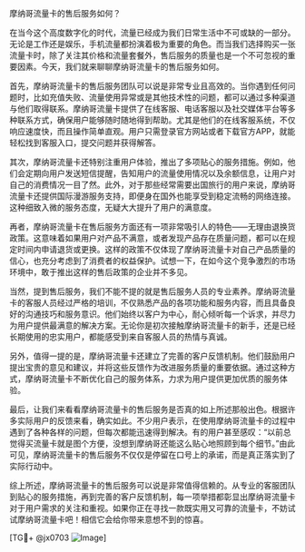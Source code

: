 摩纳哥流量卡的售后服务如何？

在当今这个高度数字化的时代，流量已经成为我们日常生活中不可或缺的一部分。无论是工作还是娱乐，手机流量都扮演着极为重要的角色。而当我们选择购买一张流量卡时，除了关注其价格和流量套餐外，售后服务的质量也是一个不可忽视的重要因素。今天，我们就来聊聊摩纳哥流量卡的售后服务如何。

首先，摩纳哥流量卡的售后服务团队可以说是非常专业且高效的。当你遇到任何问题时，比如充值失败、流量使用异常或是其他技术性的问题，都可以通过多种渠道与他们取得联系。摩纳哥流量卡提供了在线客服、电话客服以及社交媒体平台等多种联系方式，确保用户能够随时随地得到帮助。尤其是他们的在线客服系统，不仅响应速度快，而且操作简单直观。用户只需登录官方网站或者下载官方APP，就能轻松找到客服入口，提交问题并获得解答。

其次，摩纳哥流量卡还特别注重用户体验，推出了多项贴心的服务措施。例如，他们会定期向用户发送短信提醒，告知用户的流量使用情况以及余额信息，让用户对自己的消费情况一目了然。此外，对于那些经常需要出国旅行的用户来说，摩纳哥流量卡还提供国际漫游服务支持，即便身在国外也能享受到稳定流畅的网络连接。这种细致入微的服务态度，无疑大大提升了用户的满意度。

再者，摩纳哥流量卡在售后服务方面还有一项非常吸引人的特色——无理由退换货政策。这意味着如果用户对产品不满意，或者发现产品存在质量问题，都可以在规定时间内申请退货或更换。这样的政策不仅体现了摩纳哥流量卡对自己产品质量的信心，也充分考虑到了消费者的权益保护。试想一下，在如今这个竞争激烈的市场环境中，敢于推出这样的售后政策的企业并不多见。

当然，提到售后服务，我们不能不提的就是售后服务人员的专业素养。摩纳哥流量卡的客服人员经过严格的培训，不仅熟悉产品的各项功能和服务内容，而且具备良好的沟通技巧和服务意识。他们始终以客户为中心，耐心倾听每一个诉求，并尽力为用户提供最满意的解决方案。无论你是初次接触摩纳哥流量卡的新手，还是已经长期使用的忠实用户，都能感受到来自客服人员的热情与真诚。

另外，值得一提的是，摩纳哥流量卡还建立了完善的客户反馈机制。他们鼓励用户提出宝贵的意见和建议，并将这些反馈作为改进服务质量的重要依据。通过这种方式，摩纳哥流量卡不断优化自己的服务体系，力求为用户提供更加优质的服务体验。

最后，让我们来看看摩纳哥流量卡的售后服务是否真的如上所述那般出色。根据许多实际用户的反馈来看，确实如此。不少用户表示，在使用摩纳哥流量卡的过程中遇到了各种各样的问题，但每次都能迅速得到解决。有的用户甚至感叹：“以前总觉得买流量卡就是图个方便，没想到摩纳哥还能这么贴心地照顾到每个细节。”由此可见，摩纳哥流量卡的售后服务不仅仅是停留在口号上的承诺，而是真正落实到了实际行动中。

综上所述，摩纳哥流量卡的售后服务可以说是非常值得信赖的。从专业的客服团队到贴心的服务措施，再到完善的客户反馈机制，每一项举措都彰显出摩纳哥流量卡对于用户需求的关注和重视。如果你正在寻找一款既实用又可靠的流量卡，不妨试试摩纳哥流量卡吧！相信它会给你带来意想不到的惊喜。

[TG💪+ @jx0703 ![Image](https://github.com/user-attachments/assets/dbca1d08-cadb-493c-b0ec-ad6f7a83f270)]